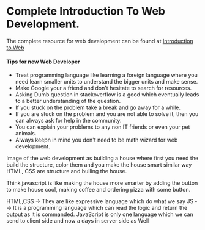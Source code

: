 # Complete Introduction To Web Development.
The complete resource for web development can be found at [Introduction to Web](https://www.bit.ly/intro-web-dev)




#### Tips for new Web Developer
* Treat programming language like learning a foreign language where you need learn smaller units to understand the bigger units and make sense.
* Make Google your a friend and don't hesitate to search for resources.
* Asking Dumb question in stackoverflow is a good which eventually leads to a better understanding of the question.
* If you stuck on the problem take a break and go away for a while.
* If you are stuck on the problem and you are not able to solve it, then you can always ask for help in the community.
* You can explain your problems to any non IT friends or even your pet animals.
* Always keepn in mind you don't need to be math wizard for web development.


Image of the web development as building a house where first you need the build the structure, color them and you make the house smart similar way HTML, CSS are structure and builing the house.

Think javascript is like making the house more smarter by adding the button to make house cool, making coffee and ordering pizza with some button.

HTML,CSS -> They are like expressive language which do what we say 
JS --> It is a programming language which can read the logic and return the output as it is commanded. JavaScript is only one language which we can send to client side and now a days in server side as Well
